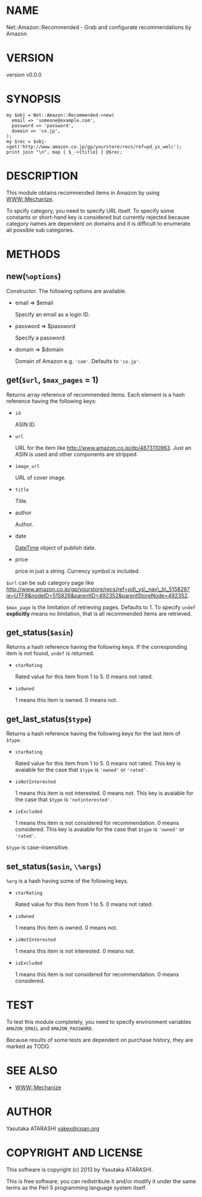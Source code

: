 # NAME

Net::Amazon::Recommended - Grab and configurate recommendations by Amazon

# VERSION

version v0.0.0

# SYNOPSIS

    my $obj = Net::Amazon::Recommended->new(
      email => 'someone@example.com',
      password => 'password',
      domain => 'co.jp',
    );
    my $rec = $obj->get('http://www.amazon.co.jp/gp/yourstore/recs/ref=pd_ys_welc');
    print join "\n", map { $_->{title} } @$rec;

# DESCRIPTION

This module obtains recommended items in Amazon by using [WWW::Mechanize](http://search.cpan.org/perldoc?WWW::Mechanize).

To spcify category, you need to specify URL itself. To specify some constants or short-hand key is considered
but currently rejected because category names are dependent on domains and it is difficult to enumerate all
possible sub categories.

# METHODS

## new(`%options`)

Constructor. The following options are available.

- email => $email

    Specify an email as a login ID.

- password => $password

    Specify a password.

- domain => $domain

    Domain of Amazon e.g. `'com'`. Defaults to `'co.jp'`.

## get(`$url`, `$max_pages` = 1)

Returns array reference of recommended items.
Each element is a hash reference having the following keys:

- `id`

    ASIN ID.

- `url`

    URL for the item like http://www.amazon.co.jp/dp/4873110963. Just an ASIN is used and other components are stripped.

- `image_url`

    URL of cover image.

- `title`

    Title.

- author

    Author.

- date

    [DateTime](http://search.cpan.org/perldoc?DateTime) object of publish date.

- price

    price in just a string. Currency symbol is included.

`$url` can be sub category page like http://www.amazon.co.jp/gp/yourstore/recs/ref=pd\_ys\_nav\_b\_515826?ie=UTF8&nodeID=515826&parentID=492352&parentStoreNode=492352.

`$max_page` is the limitation of retrieving pages. Defaults to 1. To specify `undef` __explicitly__ means no limitation, that is all recommended items are retrieved.

## get\_status(`$asin`)

Returns a hash reference having the following keys. If the corresponding item is not found, `undef` is returned.

- `starRating`

    Rated value for this item from 1 to 5. 0 means not rated.

- `isOwned`

    1 means this item is owned. 0 means not.

## get\_last\_status(`$type`)

Returns a hash reference having the following keys for the last item of `$type`.

- `starRating`

    Rated value for this item from 1 to 5. 0 means not rated.
    This key is avaiable for the case that `$type` is `'owned'` or `'rated'`.

- `isNotInterested`

    1 means this item is not interested. 0 means not.
    This key is avaiable for the case that `$type` is `'notinterested'`.

- `isExcluded`

    1 means this item is not considered for recommendation. 0 means considered.
    This key is avaiable for the case that `$type` is `'owned'` or `'rated'`.

`$type` is case-insensitive.

## set\_status(`$asin`, `\%args`)

`%arg` is a hash having some of the following keys.

- `starRating`

    Rated value for this item from 1 to 5. 0 means not rated.

- `isOwned`

    1 means this item is owned. 0 means not.

- `isNotInterested`

    1 means this item is not interested. 0 means not.

- `isExcluded`

    1 means this item is not considered for recommendation. 0 means considered.

# TEST

To test this module completely, you need to specify environment variables `AMAZON_EMAIL` and `AMAZON_PASSWORD`.

Because results of some tests are dependent on purchase history, they are marked as TODO.

# SEE ALSO

- [WWW::Mechanize](http://search.cpan.org/perldoc?WWW::Mechanize)

# AUTHOR

Yasutaka ATARASHI <yakex@cpan.org>

# COPYRIGHT AND LICENSE

This software is copyright (c) 2013 by Yasutaka ATARASHI.

This is free software; you can redistribute it and/or modify it under
the same terms as the Perl 5 programming language system itself.
